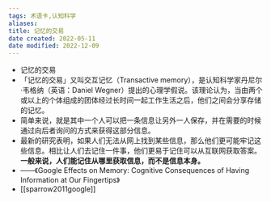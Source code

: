 ```yaml
---
tags: 术语卡,认知科学
aliases: 
title: 记忆的交易
date created: 2022-05-11
date modified: 2022-12-09
---
```


- 记忆的交易
- 「记忆的交易」又叫交互记忆（Transactive memory），是认知科学家丹尼尔·韦格纳（英语：Daniel Wegner）提出的心理学假说。该理论认为，当由两个或以上的个体组成的团体经过长时间一起工作生活之后，他们之间会分享存储的记忆。
- 简单来说，就是其中一个人可以把一条信息让另外一人保存，并在需要的时候通过向后者询问的方式来获得这部分信息。
- 最新的研究表明，如果人们无法从网上找到某些信息，那么他们更可能牢记这些信息。相比让人们去记住一件事，他们更易于记住可以从互联网获取答案。**一般来说，人们能记住从哪里获取信息，而不是信息本身。**
- ——《Google Effects on Memory: Cognitive Consequences of Having Information at Our Fingertips》
- [[sparrow2011google]]
